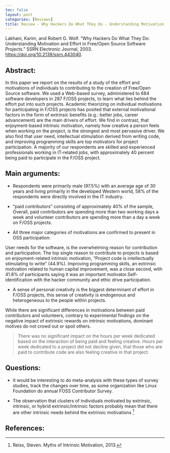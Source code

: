 ```yaml
---
toc: false
layout: post
categories: [Reviews]
title: Review - Why Hackers Do What They Do - Understanding Motivation and Effort in Free/Open Source Software Projects
---
```

Lakhani, Karim, and Robert G. Wolf. “Why Hackers Do What They Do: Understanding Motivation and Effort in Free/Open Source Software Projects.” SSRN Electronic Journal, 2003. https://doi.org/10.2139/ssrn.443040.

## Abstract:

In this paper we report on the results of a study of the effort and motivations of individuals to contributing to the creation of Free/Open Source software. We used a Web-based survey, administered to 684 software developers in 287 F/OSS projects, to learn what lies behind the effort put into such projects. Academic theorizing on individual motivations for participating in F/OSS projects has posited that external motivational factors in the form of extrinsic benefits (e.g.: better jobs, career advancement) are the main drivers of effort. We find in contrast, that enjoyment-based intrinsic motivation, namely how creative a person feels when working on the project, is the strongest and most pervasive driver. We also find that user need, intellectual stimulation derived from writing code, and improving programming skills are top motivators for project participation. A majority of our respondents are skilled and experienced professionals working in IT-related jobs, with approximately 40 percent being paid to participate in the F/OSS project.

## Main arguments:

- Respondents were primarily male (97.5%) with an average age of 30 years and living primarily in the developed Western world, 58% of the respondents were directly involved in the IT industry.


- “paid contributors” consisting of approximately 40% of the sample, Overall, paid contributors are spending more than two working days a week and volunteer contributors are spending more than a day a week on F/OSS projects.


- All three major categories of motivations are confirmed to present in OSS participation:


User needs for the software, is the overwhelming reason for contribution and participation. The top single reason to contribute to projects is based on enjoyment-related intrinsic motivation, “Project code is intellectually stimulating to write” (44.9%). Improving programming skills, an extrinsic motivation related to human capital improvement, was a close second, with 41.8% of participants saying it was an important motivator.Self-identification with the hacker community and ethic drive participation.


- A sense of personal creativity is the biggest determinant of effort in F/OSS projects, this sense of creativity is endogenous and heterogeneous to the people within projects.

While there are significant differences in motivations between paid contributors and volunteers, contrary to experimental findings on the negative impact of extrinsic rewards on intrinsic motivations, dominant motives do not crowd out or spoil others.

> There was no significant impact on the hours per week dedicated based on the interaction of being paid and feeling creative. Hours per week dedicated to a project did not decline given, that those who are paid to contribute code are also feeling creative in that project.


## Questions:


- It would be interesting to do meta-analysis with these types of survey studies, track the changes over time, as some organization like Linux Foundation do annual FOSS Contributor Survey.


- The observation that clusters of individuals motivated by extrinsic, intrinsic, or hybrid extrinsic/intrinsic factors probably mean that there are other intrinsic needs behind the extrinsic motivations [^1]


## References:


[^1]: Reiss, Steven. Myths of Intrinsic Motivation, 2013.